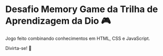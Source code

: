 # Desafio Memory Game da Trilha de Aprendizagem da Dio 🎮

Jogo feito combinando conhecimentos em HTML, CSS e JavaScript.

Divirta-se! 🥰

